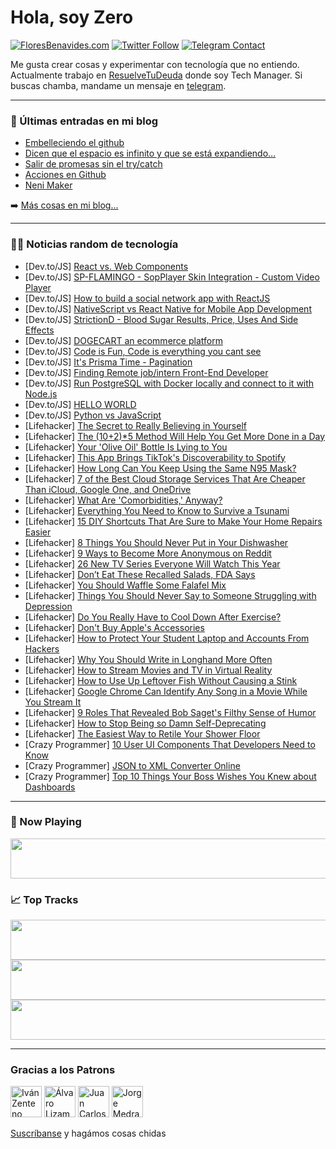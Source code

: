 # Hola, soy Zero

[![FloresBenavides.com](https://img.shields.io/website?down_message=oops&label=MiBlog&style=for-the-badge&up_message=online&url=https%3A%2F%2Ffloresbenavides.com)](https://floresbenavides.com) [![Twitter Follow](https://img.shields.io/twitter/follow/ZeroDragon?color=%231DA1F2&label=Follow&logo=twitter&logoColor=ffffff&style=for-the-badge)](https://twitter.com/zerodragon) [![Telegram Contact](https://img.shields.io/badge/escr%C3%ADbeme-ZeroDragon-%2326A5E4?style=for-the-badge&logo=telegram)](https://t.me/zerodragon)

Me gusta crear cosas y experimentar con tecnología que no entiendo.
Actualmente trabajo en [ResuelveTuDeuda](http://github.com/resuelve) donde soy Tech Manager.
Si buscas chamba, mandame un mensaje en [telegram](https://t.me/zerodragon).

---

### 📕 Últimas entradas en mi blog
<!-- BLOG-POST-LIST:START -->
- [Embelleciendo el github](https://floresbenavides.com/embelleciendo-el-github/)
- [Dicen que el espacio es infinito y que se está expandiendo…](https://floresbenavides.com/dicen-que-el-espacio-es-infinito-y-que-se-esta-expandiendo/)
- [Salir de promesas sin el try/catch](https://floresbenavides.com/salir-de-promesas-sin-el-try-catch/)
- [Acciones en Github](https://floresbenavides.com/acciones-en-github/)
- [Neni Maker](https://floresbenavides.com/neni-maker/)
<!-- BLOG-POST-LIST:END -->

➡️ [Más cosas en mi blog...](https://floresbenavides.com)

---

### 👨‍💻 Noticias random de tecnología
<!-- TECH-POSTS:START -->
- [Dev.to/JS] [React vs. Web Components](https://dev.to/mariusbongarts/react-vs-web-components-27k6)
- [Dev.to/JS] [SP-FLAMINGO - SopPlayer Skin Integration - Custom Video Player](https://dev.to/sh20raj/sp-flamingo-sopplayer-skin-integration-custom-video-player-4675)
- [Dev.to/JS] [How to build a social network app with ReactJS](https://dev.to/linhtch90/how-to-build-a-social-network-app-with-reactjs-34d3)
- [Dev.to/JS] [NativeScript vs React Native for Mobile App Development](https://dev.to/bhaviksadhu/nativescript-vs-react-native-for-mobile-app-development-4gfd)
- [Dev.to/JS] [StrictionD - Blood Sugar Results, Price, Uses And Side Effects](https://dev.to/strictiondpills/strictiond-blood-sugar-results-price-uses-and-side-effects-53h6)
- [Dev.to/JS] [DOGECART an ecommerce platform](https://dev.to/abhijeetgavali/dogecart-an-ecommerce-platform-5an9)
- [Dev.to/JS] [Code is Fun, Code is everything you cant see](https://dev.to/ksindhi/code-is-fun-code-is-everything-you-cant-see-3527)
- [Dev.to/JS] [It&#39;s Prisma Time - Pagination](https://dev.to/this-is-learning/its-prisma-time-pagination-218e)
- [Dev.to/JS] [Finding Remote job/intern Front-End Developer](https://dev.to/ijsathi/finding-remote-jobintern-front-end-developer-1f71)
- [Dev.to/JS] [Run PostgreSQL with Docker locally and connect to it with Node.js](https://dev.to/mohsenkamrani/run-postgresql-with-docker-locally-and-connect-to-it-with-nodejs-451g)
- [Dev.to/JS] [HELLO WORLD](https://dev.to/azlan_syed/hello-world-1g1c)
- [Dev.to/JS] [Python vs JavaScript](https://dev.to/atreeshine/python-vs-javascript-5f5o)
- [Lifehacker] [The Secret to Really Believing in Yourself](https://lifehacker.com/the-secret-to-really-believing-in-yourself-1848348079)
- [Lifehacker] [The &lpar;10+2&rpar;*5 Method Will Help You Get More Done in a Day](https://lifehacker.com/the-10-2-5-method-will-help-you-get-more-done-in-a-da-1848347801)
- [Lifehacker] [Your &#39;Olive Oil&#39; Bottle Is Lying to You](https://lifehacker.com/your-olive-oil-bottle-is-lying-to-you-1848346076)
- [Lifehacker] [This App Brings TikTok&#39;s Discoverability to Spotify](https://lifehacker.com/this-app-brings-tiktoks-discoverability-to-spotify-1848345114)
- [Lifehacker] [How Long Can You Keep Using the Same N95 Mask?](https://lifehacker.com/how-long-can-you-keep-using-the-same-n95-mask-1848345117)
- [Lifehacker] [7 of the Best Cloud Storage Services That Are Cheaper Than iCloud, Google One, and OneDrive](https://lifehacker.com/7-of-the-best-cloud-storage-services-that-are-cheaper-t-1848337152)
- [Lifehacker] [What Are &#39;Comorbidities,&#39; Anyway?](https://lifehacker.com/what-are-comorbidities-anyway-1848346305)
- [Lifehacker] [Everything You Need to Know to Survive a Tsunami](https://lifehacker.com/everything-you-need-to-know-to-survive-a-tsunami-1848345538)
- [Lifehacker] [15 DIY Shortcuts That Are Sure to Make Your Home Repairs Easier](https://lifehacker.com/15-diy-shortcuts-that-are-sure-to-make-your-home-repair-1848344693)
- [Lifehacker] [8 Things You Should Never Put in Your Dishwasher](https://lifehacker.com/8-things-you-should-never-put-in-your-dishwasher-1848341293)
- [Lifehacker] [9 Ways to Become More Anonymous on Reddit](https://lifehacker.com/9-ways-to-become-more-anonymous-on-reddit-1848343187)
- [Lifehacker] [26 New TV Series Everyone Will Watch This Year](https://lifehacker.com/26-new-tv-series-everyone-will-watch-this-year-1848329491)
- [Lifehacker] [Don’t Eat These Recalled Salads, FDA Says](https://lifehacker.com/don-t-eat-these-recalled-salads-fda-says-1848344484)
- [Lifehacker] [You Should Waffle Some Falafel Mix](https://lifehacker.com/you-should-waffle-some-falafel-mix-1848341955)
- [Lifehacker] [Things You Should Never Say to Someone Struggling with Depression](https://lifehacker.com/things-you-should-never-say-to-someone-struggling-with-1848341256)
- [Lifehacker] [Do You Really Have to Cool Down After Exercise?](https://lifehacker.com/do-you-really-have-to-cool-down-after-exercise-1848341365)
- [Lifehacker] [Don&#39;t Buy Apple&#39;s Accessories](https://lifehacker.com/dont-buy-apples-accessories-1848340426)
- [Lifehacker] [How to Protect Your Student Laptop and Accounts From Hackers](https://lifehacker.com/how-to-protect-your-student-laptop-and-accounts-from-ha-1848245958)
- [Lifehacker] [Why You Should Write in Longhand More Often](https://lifehacker.com/why-you-should-write-in-longhand-more-often-1848339416)
- [Lifehacker] [How to Stream Movies and TV in Virtual Reality](https://lifehacker.com/how-to-stream-movies-and-tv-in-virtual-reality-1848340674)
- [Lifehacker] [How to Use Up Leftover Fish Without Causing a Stink](https://lifehacker.com/how-to-use-up-leftover-fish-without-causing-a-stink-1848339763)
- [Lifehacker] [Google Chrome Can Identify Any Song in a Movie While You Stream It](https://lifehacker.com/google-chrome-can-identify-any-song-in-a-movie-while-yo-1848338495)
- [Lifehacker] [9 Roles That Revealed Bob Saget&#39;s Filthy Sense of Humor](https://lifehacker.com/9-roles-that-revealed-bob-sagets-filthy-sense-of-humor-1848337727)
- [Lifehacker] [How to Stop Being so Damn Self-Deprecating](https://lifehacker.com/how-to-stop-being-so-damn-self-deprecating-1848316538)
- [Lifehacker] [The Easiest Way to Retile Your Shower Floor](https://lifehacker.com/the-easiest-way-to-retile-your-shower-floor-1848338026)
- [Crazy Programmer] [10 User UI Components That Developers Need to Know](https://www.thecrazyprogrammer.com/2022/01/user-ui-components-that-developers-need-to-know.html)
- [Crazy Programmer] [JSON to XML Converter Online](https://www.thecrazyprogrammer.com/2022/01/json-to-xml-converter.html)
- [Crazy Programmer] [Top 10 Things Your Boss Wishes You Knew about Dashboards](https://www.thecrazyprogrammer.com/2022/01/top-10-things-your-boss-wishes-you-knew-about-dashboards.html)<!-- TECH-POSTS:END -->

---

### 🎵 Now Playing
<a href="https://spotify-now-playing-dun.vercel.app/now-playing?open"><img src="https://spotify-now-playing-dun.vercel.app/now-playing" width="540" height="64"></a>

### 📈 Top Tracks
<a href="https://spotify-now-playing-dun.vercel.app/top-tracks?i=1&open"><img src="https://spotify-now-playing-dun.vercel.app/top-tracks?i=1" width="540" height="64"></a>
<a href="https://spotify-now-playing-dun.vercel.app/top-tracks?i=2&open"><img src="https://spotify-now-playing-dun.vercel.app/top-tracks?i=2" width="540" height="64"></a>
<a href="https://spotify-now-playing-dun.vercel.app/top-tracks?i=3&open"><img src="https://spotify-now-playing-dun.vercel.app/top-tracks?i=3" width="540" height="64"></a>

---

### Gracias a los Patrons
[<img src="https://avatars.githubusercontent.com/u/243380?v=4" alt="Iván Zenteno" width="50px">](https://github.com/k001) [<img src="https://avatars.githubusercontent.com/u/19955639?v=4" alt="Álvaro Lizama" width="50px">](https://github.com/alvarolizama) [<img src="https://avatars.githubusercontent.com/u/2718753?v=4" alt="Juan Carlos Ruiz" width="50px">](https://github.com/JuanCrg90) [<img src="https://avatars.githubusercontent.com/u/37025?v=4" alt="Jorge Medrano" width="50px">](https://github.com/h1pp1e) 

[Suscríbanse](https://www.patreon.com/zerodragon) y hagámos cosas chidas
